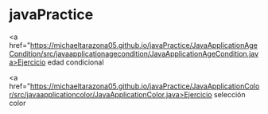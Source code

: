 # javaPractice

<a href="https://michaeltarazona05.github.io/javaPractice/JavaApplicationAgeCondition/src/javaapplicationagecondition/JavaApplicationAgeCondition.java>Ejercicio edad condicional </a>

<a href="https://michaeltarazona05.github.io/javaPractice/JavaApplicationColor/src/javaapplicationcolor/JavaApplicationColor.java>Ejercicio selección color </a>
